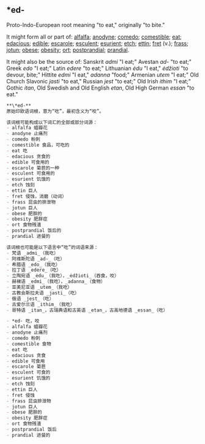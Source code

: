 ## *ed-

Proto-Indo-European root meaning "to eat," originally "to bite."

It might form all or part of: [alfalfa](https://www.etymonline.com/word/alfalfa "Etymology, meaning and definition of alfalfa "); [anodyne](https://www.etymonline.com/word/anodyne "Etymology, meaning and definition of anodyne "); [comedo](https://www.etymonline.com/word/comedo "Etymology, meaning and definition of comedo "); [comestible](https://www.etymonline.com/word/comestible "Etymology, meaning and definition of comestible "); [eat](https://www.etymonline.com/word/eat "Etymology, meaning and definition of eat "); [edacious](https://www.etymonline.com/word/edacious "Etymology, meaning and definition of edacious "); [edible](https://www.etymonline.com/word/edible "Etymology, meaning and definition of edible "); [escarole](https://www.etymonline.com/word/escarole "Etymology, meaning and definition of escarole "); [esculent](https://www.etymonline.com/word/esculent "Etymology, meaning and definition of esculent "); [esurient](https://www.etymonline.com/word/esurient "Etymology, meaning and definition of esurient "); [etch](https://www.etymonline.com/word/etch "Etymology, meaning and definition of etch "); [ettin](https://www.etymonline.com/word/ettin "Etymology, meaning and definition of ettin "); [fret](https://www.etymonline.com/word/fret#etymonline_v_14170 "Etymology, meaning and definition of fret ") (v.); [frass](https://www.etymonline.com/word/frass "Etymology, meaning and definition of frass "); [jotun](https://www.etymonline.com/word/jotun "Etymology, meaning and definition of jotun "); [obese](https://www.etymonline.com/word/obese "Etymology, meaning and definition of obese "); [obesity](https://www.etymonline.com/word/obesity "Etymology, meaning and definition of obesity "); [ort](https://www.etymonline.com/word/ort "Etymology, meaning and definition of ort "); [postprandial](https://www.etymonline.com/word/postprandial "Etymology, meaning and definition of postprandial "); [prandial](https://www.etymonline.com/word/prandial "Etymology, meaning and definition of prandial ").

It might also be the source of: Sanskrit _admi_ "I eat;" Avestan _ad-_ "to eat;" Greek _edo_ "I eat;" Latin _edere_ "to eat;" Lithuanian _ėdu_ "I eat," _ėdžioti_ "to devour, bite;" Hittite _edmi_ "I eat," _adanna_ "food;" Armenian _utem_ "I eat;" Old Church Slavonic _jasti_ "to eat," Russian _jest_ "to eat;" Old Irish _ithim_ "I eat;" Gothic _itan_, Old Swedish and Old English _etan_, Old High German _essan_ "to eat."

```md
**\*ed-**  
原始印欧语词根，意为“吃”，最初含义为“咬”。

该词根可能构成以下词汇的全部或部分词源：  
- alfalfa 蜡瓣花  
- anodyne 止痛剂  
- comedo 粉刺  
- comestible 食品，可吃的  
- eat 吃  
- edacious 贪食的  
- edible 可食用的  
- escarole 菊苣的一种  
- esculent 可食用的  
- esurient 饥饿的  
- etch 蚀刻  
- ettin 巨人  
- fret 侵蚀，消磨（动词）  
- frass 昆虫的排泄物  
- jotun 巨人  
- obese 肥胖的  
- obesity 肥胖症  
- ort 食物残渣  
- postprandial 饭后的  
- prandial 进餐的  

该词根也可能是以下语言中“吃”的词语来源：  
- 梵语 _admi_（我吃）  
- 阿维斯陀语 _ad-_（吃）  
- 希腊语 _edo_（我吃）  
- 拉丁语 _edere_（吃）  
- 立陶宛语 _ėdu_（我吃），_ėdžioti_（吞食，咬）  
- 赫梯语 _edmi_（我吃），_adanna_（食物）  
- 亚美尼亚语 _utem_（我吃）  
- 古教会斯拉夫语 _jasti_（吃）  
- 俄语 _jest_（吃）  
- 古爱尔兰语 _ithim_（我吃）  
- 哥特语 _itan_，古瑞典语和古英语 _etan_，古高地德语 _essan_（吃）

- *ed- 吃，咬  
- alfalfa 蜡瓣花  
- anodyne 止痛剂  
- comedo 粉刺  
- comestible 食物  
- eat 吃  
- edacious 贪食  
- edible 可食用  
- escarole 菊苣  
- esculent 可食的  
- esurient 饥饿的  
- etch 蚀刻  
- ettin 巨人  
- fret 侵蚀  
- frass 昆虫排泄物  
- jotun 巨人  
- obese 肥胖的  
- obesity 肥胖症  
- ort 食物残渣  
- postprandial 饭后  
- prandial 进餐的
```